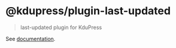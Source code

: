 # @kdupress/plugin-last-updated

> last-updated plugin for KduPress

See [documentation](https://kdupress.web.app/plugin/official/plugin-last-updated.html).
